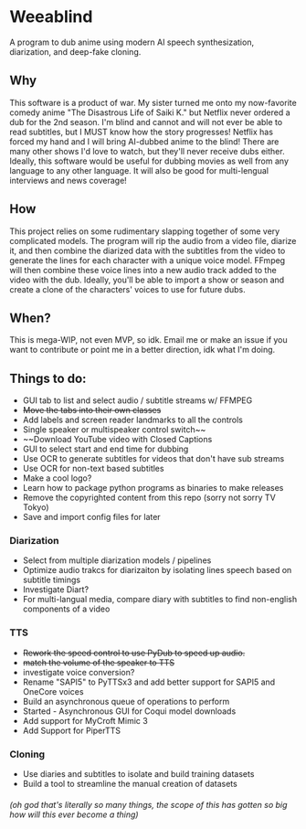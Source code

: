 # Weeablind

A program to dub anime using modern AI speech synthesization, diarization, and deep-fake cloning.

## Why

This software is a product of war. My sister turned me onto my now-favorite comedy anime "The Disastrous Life of Saiki K." but Netflix never ordered a dub for the 2nd season. I'm blind and cannot and will not ever be able to read subtitles, but I MUST know how the story progresses! Netflix has forced my hand and I will bring AI-dubbed anime to the blind! There are many other shows I'd love to watch, but they'll never receive dubs either. Ideally, this software would be useful for dubbing movies as well from any language to any other language. It will also be good for multi-lengual interviews and news coverage!

## How

This project relies on some rudimentary slapping together of some very complicated models. The program will rip the audio from a video file, diarize it, and then combine the diarized data with the subtitles from the video to generate the lines for each character with a unique voice model. FFmpeg will then combine these voice lines into a new audio track added to the video with the dub. Ideally, you'll be able to import a show or season and create a clone of the characters' voices to use for future dubs. 

## When?

This is mega-WIP, not even MVP, so idk. Email me or make an issue if you want to contribute or point me in a better direction, idk what I'm doing.

## Things to do:
- GUI tab to list and select audio / subtitle streams w/ FFMPEG
- ~~Move the tabs into their own classes~~
- Add labels and screen reader landmarks to all the controls
- Single speaker or multispeaker control switch~~
- ~~Download YouTube video with Closed Captions
- GUI to select start and end time for dubbing
- Use OCR to generate subtitles for videos that don't have sub streams
- Use OCR for non-text based subtitles
- Make a cool logo?
- Learn how to package python programs as binaries to make releases
- Remove the copyrighted content from this repo (sorry not sorry TV Tokyo)
- Save and import config files for later
### Diarization
- Select from multiple diarization models / pipelines
- Optimize audio trakcs for diarizaiton by isolating lines speech based on subtitle timings
- Investigate Diart?
- For multi-langual media, compare diary with subtitles to find non-english components of a video
### TTS
- ~~Rework the speed control to use PyDub to speed up audio.~~
- ~~match the volume of the speaker to TTS~~
- investigate voice conversion?
- Rename "SAPI5" to PyTTSx3 and add better support for SAPI5 and OneCore voices
- Build an asynchronous queue of operations to perform
- Started - Asynchronous GUI for Coqui model downloads
- Add support for MyCroft Mimic 3
- Add Support for PiperTTS
### Cloning
- Use diaries and subtitles to isolate and build training datasets
- Build a tool to streamline the manual creation of datasets

###### (oh god that's literally so many things, the scope of this has gotten so big how will this ever become a thing)